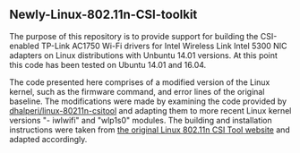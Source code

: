 ## Newly-Linux-802.11n-CSI-toolkit

The purpose of this repository is to provide support for building the CSI-enabled TP-Link AC1750 Wi-Fi drivers for Intel Wireless Link Intel 5300 NIC adapters on Linux distributions with Unbuntu 14.01 versions. At this point this code has been tested on Ubuntu 14.01 and 16.04.

The code presented here comprises of a modified version of the Linux kernel, such as the firmware command, and error lines of the original baseline. The modifications were made by examining the code provided by [dhalperi/linux-80211n-csitool](https://github.com/dhalperi/linux-80211n-csitool) and adapting them to more recent Linux kernel versions "- iwlwifi" and "wlp1s0" modules. The building and installation instructions were taken from [the original Linux 802.11n CSI Tool website](https://dhalperi.github.io/linux-80211n-csitool/) and adapted accordingly.

